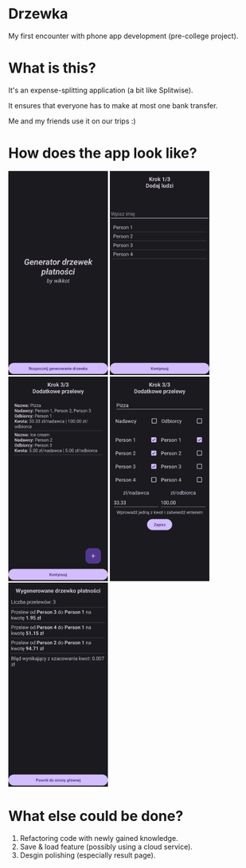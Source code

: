 # Drzewka
My first encounter with phone app development (pre-college project).

# What is this?
It's an expense-splitting application (a bit like Splitwise).

It ensures that everyone has to make at most one bank transfer.

Me and my friends use it on our trips :)

# How does the app look like?
<img src="demo/0.jpg" width="200">
<img src="demo/1.jpg" width="200">
<img src="demo/3.jpg" width="200">
<img src="demo/4.jpg" width="200">
<img src="demo/5.jpg" width="200">

# What else could be done?
1. Refactoring code with newly gained knowledge.
2. Save & load feature (possibly using a cloud service).
3. Desgin polishing (especially result page).
